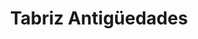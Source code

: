 ---
title: "Tabriz Antigüedades"
url: /ciudad-autonoma-de-buenos-aires/tabriz-antiguedades/
shop: antigüedades
---